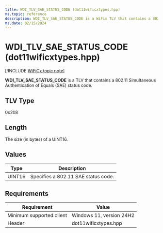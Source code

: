 ```yaml
---
title: WDI_TLV_SAE_STATUS_CODE (dot11wificxtypes.hpp)
ms.topic: reference
description: WDI_TLV_SAE_STATUS_CODE is a WiFix TLV that contains a 802.11 Simultaneous Authentication of Equals (SAE) status code.
ms.date: 02/15/2024
---
```


# WDI_TLV_SAE_STATUS_CODE (dot11wificxtypes.hpp)

[!INCLUDE [WiFiCx topic note](../includes/wificx-version-warning.md)]

**WDI_TLV_SAE_STATUS_CODE** is a TLV that contains a 802.11 Simultaneous Authentication of Equals (SAE) status code.

## TLV Type

0x208

## Length

The size (in bytes) of a UINT16.

## Values

| Type | Description |
| --- | --- |
| UINT16 | Specifies a 802.11 SAE status code. |

## Requirements

|Requirement|Value|
|--- |--- |
|Minimum supported client|Windows 11, version 24H2|
|Header|dot11wificxtypes.hpp|
